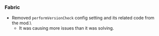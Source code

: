 ### Fabric
- Removed `performVersionCheck` config setting and its related code from the mod.\
  - It was causing more issues than it was solving.